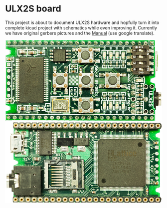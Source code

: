# ULX2S board

This project is about to document ULX2S hardware
and hopfully turn it into complete kicad project with
schematics while even improving it.
Currently we have original gerbers pictures and the
[Manual](http://www.nxlab.fer.hr/dl/ulx2s_upute.pdf)
(use google translate).

![TOP](/pic/ulx2st.jpg)
![BOTTOM](/pic/ulx2sb.jpg)
